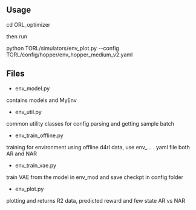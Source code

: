 ## Usage

cd ORL_optimizer 

then run

python TORL/simulators/env_plot.py --config TORL/config/hopper/env_hopper_medium_v2.yaml

## Files

- env_model.py

contains models and MyEnv

- env_util.py

common utility classes for config parsing and getting sample batch

- env_train_offline.py

training for environment using offline d4rl data, use env_... . yaml file both AR and NAR

- env_train_vae.py

train VAE from the model in env_mod and save checkpt in config folder

- env_plot.py

plotting and returns R2 data, predicted reward and few state AR vs NAR
